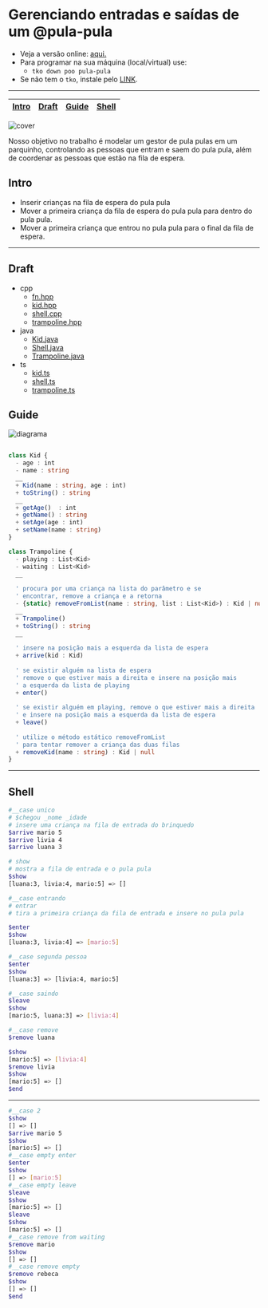 # Gerenciando entradas e saídas de um @pula-pula

- Veja a versão online: [aqui.](https://github.com/qxcodepoo/arcade/blob/master/base/pula-pula/Readme.md)
- Para programar na sua máquina (local/virtual) use:
  - `tko down poo pula-pula`
- Se não tem o `tko`, instale pelo [LINK](https://github.com/senapk/tko#tko).

---

<!-- toch -->
[Intro](#intro) | [Draft](#draft) | [Guide](#guide) | [Shell](#shell)
-- | -- | -- | --
<!-- toch -->

![cover](https://raw.githubusercontent.com/qxcodepoo/arcade/master/base/pula-pula/cover.jpg)

Nosso objetivo no trabalho é modelar um gestor de pula pulas em um parquinho, controlando as pessoas que entram e saem do pula pula, além de coordenar as pessoas que estão na fila de espera.

## Intro

- Inserir crianças na fila de espera do pula pula
- Mover a primeira criança da fila de espera do pula pula para dentro do pula pula.
- Mover a primeira criança que entrou no pula pula para o final da fila de espera.

***

## Draft

<!-- draft -->
- cpp
  - [fn.hpp](https://github.com/qxcodepoo/arcade/blob/master/base/pula-pula/.cache/lang/cpp/fn.hpp)
  - [kid.hpp](https://github.com/qxcodepoo/arcade/blob/master/base/pula-pula/.cache/lang/cpp/kid.hpp)
  - [shell.cpp](https://github.com/qxcodepoo/arcade/blob/master/base/pula-pula/.cache/lang/cpp/shell.cpp)
  - [trampoline.hpp](https://github.com/qxcodepoo/arcade/blob/master/base/pula-pula/.cache/lang/cpp/trampoline.hpp)
- java
  - [Kid.java](https://github.com/qxcodepoo/arcade/blob/master/base/pula-pula/.cache/lang/java/Kid.java)
  - [Shell.java](https://github.com/qxcodepoo/arcade/blob/master/base/pula-pula/.cache/lang/java/Shell.java)
  - [Trampoline.java](https://github.com/qxcodepoo/arcade/blob/master/base/pula-pula/.cache/lang/java/Trampoline.java)
- ts
  - [kid.ts](https://github.com/qxcodepoo/arcade/blob/master/base/pula-pula/.cache/lang/ts/kid.ts)
  - [shell.ts](https://github.com/qxcodepoo/arcade/blob/master/base/pula-pula/.cache/lang/ts/shell.ts)
  - [trampoline.ts](https://github.com/qxcodepoo/arcade/blob/master/base/pula-pula/.cache/lang/ts/trampoline.ts)

<!-- draft -->

## Guide

![diagrama](https://raw.githubusercontent.com/qxcodepoo/arcade/master/base/pula-pula/diagrama.png)

<!-- load diagrama.puml fenced=ts:filter -->

```ts

class Kid {
  - age : int
  - name : string
  __
  + Kid(name : string, age : int)
  + toString() : string
  __
  + getAge()  : int
  + getName() : string
  + setAge(age : int)
  + setName(name : string)
}

class Trampoline {
  - playing : List<Kid>
  - waiting : List<Kid>
  __
  
  ' procura por uma criança na lista do parâmetro e se
  ' encontrar, remove a criança e a retorna
  - {static} removeFromList(name : string, list : List<Kid>) : Kid | null
  __
  + Trampoline()
  + toString() : string
  __
  
  ' insere na posição mais a esquerda da lista de espera
  + arrive(kid : Kid)
  
  ' se existir alguém na lista de espera
  ' remove o que estiver mais a direita e insere na posição mais 
  ' a esquerda da lista de playing
  + enter()
  
  ' se existir alguém em playing, remove o que estiver mais a direita
  ' e insere na posição mais a esquerda da lista de espera
  + leave()
  
  ' utilize o método estático removeFromList
  ' para tentar remover a criança das duas filas
  + removeKid(name : string) : Kid | null
}

```

<!-- load -->

***

## Shell

```bash
#__case unico
# $chegou _nome _idade
# insere uma criança na fila de entrada do brinquedo
$arrive mario 5
$arrive livia 4
$arrive luana 3

# show
# mostra a fila de entrada e o pula pula
$show
[luana:3, livia:4, mario:5] => []

#__case entrando
# entrar
# tira a primeira criança da fila de entrada e insere no pula pula

$enter
$show
[luana:3, livia:4] => [mario:5]

#__case segunda pessoa
$enter
$show
[luana:3] => [livia:4, mario:5]

#__case saindo
$leave
$show
[mario:5, luana:3] => [livia:4]

#__case remove
$remove luana

$show
[mario:5] => [livia:4]
$remove livia
$show
[mario:5] => []
$end
```

***

```bash
#__case 2
$show
[] => []
$arrive mario 5
$show
[mario:5] => []
#__case empty enter
$enter
$show
[] => [mario:5]
#__case empty leave
$leave
$show
[mario:5] => []
$leave
$show
[mario:5] => []
#__case remove from waiting
$remove mario
$show
[] => []
#__case remove empty
$remove rebeca
$show
[] => []
$end
```
